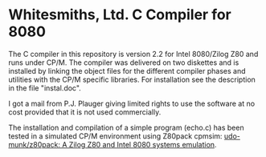 # Whitesmiths, Ltd. C Compiler for 8080

The C compiler in this repository is version 2.2 for Intel 8080/Zilog Z80 and runs under CP/M.
The compiler was delivered on two diskettes and is installed by linking the object files
for the different compiler phases and utilities with the CP/M specific libraries.
For installation see the description in the file "instal.doc".

I got a mail from P.J. Plauger giving limited rights to use the software at no cost provided that it
is not used commercially.

The installation and compilation of a simple program (echo.c) has been tested in a simulated
CP/M environment using Z80pack cpmsim:
[udo-munk/z80pack: A Zilog Z80 and Intel 8080 systems emulation](https://github.com/udo-munk/z80pack).
